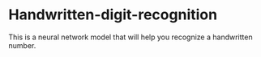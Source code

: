 # Handwritten-digit-recognition
This is a neural network model that will help you recognize a handwritten number.

